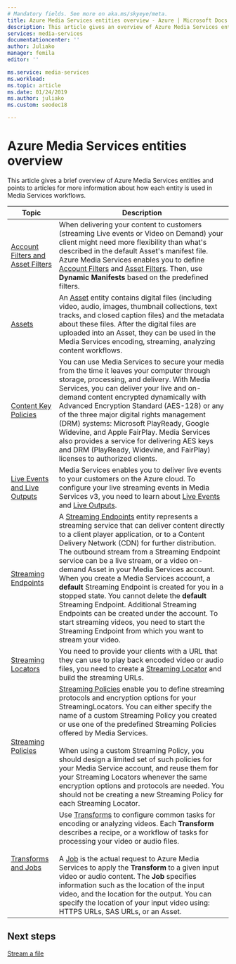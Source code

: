 ```yaml
---
# Mandatory fields. See more on aka.ms/skyeye/meta.
title: Azure Media Services entities overview - Azure | Microsoft Docs
description: This article gives an overview of Azure Media Services entities.  
services: media-services
documentationcenter: ''
author: Juliako
manager: femila
editor: ''

ms.service: media-services
ms.workload: 
ms.topic: article
ms.date: 01/24/2019
ms.author: juliako
ms.custom: seodec18

---
```


# Azure Media Services entities overview

This article gives a brief overview of Azure Media Services entities and points to articles for more information about how each entity is used in Media Services workflows. 

| Topic | Description |
|---|---|
| [Account Filters and Asset Filters](filters-dynamic-manifest-overview.md)|When delivering your content to customers (streaming Live events or Video on Demand) your client might need more flexibility than what's described in the default Asset's manifest file. Azure Media Services enables you to define [Account Filters](https://docs.microsoft.com/rest/api/media/accountfilters) and [Asset Filters](https://docs.microsoft.com/rest/api/media/assetfilters). Then, use **Dynamic Manifests** based on the predefined filters. |
| [Assets](assets-concept.md)|An [Asset](https://docs.microsoft.com/rest/api/media/assets) entity contains digital files (including video, audio, images, thumbnail collections, text tracks, and closed caption files) and the metadata about these files. After the digital files are uploaded into an Asset, they can be used in the Media Services encoding, streaming, analyzing content workflows.|
| [Content Key Policies](content-key-policy-concept.md)|You can use Media Services to secure your media from the time it leaves your computer through storage, processing, and delivery. With Media Services, you can deliver your live and on-demand content encrypted dynamically with Advanced Encryption Standard (AES-128) or any of the three major digital rights management (DRM) systems: Microsoft PlayReady, Google Widevine, and Apple FairPlay. Media Services also provides a service for delivering AES keys and DRM (PlayReady, Widevine, and FairPlay) licenses to authorized clients.|
| [Live Events and Live Outputs](live-events-outputs-concept.md)|Media Services enables you to deliver live events to your customers on the Azure cloud. To configure your live streaming events in Media Services v3, you need to learn about [Live Events](https://docs.microsoft.com/rest/api/media/liveevents) and [Live Outputs](https://docs.microsoft.com/rest/api/media/liveoutputs).|
| [Streaming Endpoints](streaming-endpoint-concept.md)|A [Streaming Endpoints](https://docs.microsoft.com/rest/api/media/streamingendpoints) entity represents a streaming service that can deliver content directly to a client player application, or to a Content Delivery Network (CDN) for further distribution. The outbound stream from a Streaming Endpoint service can be a live stream, or a video on-demand Asset in your Media Services account. When you create a Media Services account, a **default** Streaming Endpoint is created for you in a stopped state. You cannot delete the  **default** Streaming Endpoint. Additional Streaming Endpoints can be created under the account. To start streaming videos, you need to start the Streaming Endpoint from which you want to stream your video. |
| [Streaming Locators](streaming-locators-concept.md)|You need to provide your clients with a URL that they can use to play back encoded video or audio files, you need to create a [Streaming Locator](https://docs.microsoft.com/rest/api/media/streaminglocators) and build the streaming URLs.|
| [Streaming Policies](streaming-policy-concept.md)| [Streaming Policies](https://docs.microsoft.com/rest/api/media/streamingpolicies) enable you to define streaming protocols and encryption options for your StreamingLocators. You can either specify the name of a custom Streaming Policy you created or use one of the predefined Streaming Policies offered by Media Services. <br/><br/>When using a custom Streaming Policy, you should design a limited set of such policies for your Media Service account, and reuse them for your Streaming Locators whenever the same encryption options and protocols are needed. You should not be creating a new Streaming Policy for each Streaming Locator.|
| [Transforms and Jobs](transforms-jobs-concept.md)|Use [Transforms](https://docs.microsoft.com/rest/api/media/transforms) to configure common tasks for encoding or analyzing videos. Each **Transform** describes a recipe, or a workflow of tasks for processing your video or audio files.<br/><br/>A [Job](https://docs.microsoft.com/rest/api/media/jobs) is the actual request to Azure Media Services to apply the **Transform** to a given input video or audio content. The **Job** specifies information such as the location of the input video, and the location for the output. You can specify the location of your input video using: HTTPS URLs, SAS URLs, or an Asset.|

## Next steps

[Stream a file](stream-files-dotnet-quickstart.md)
